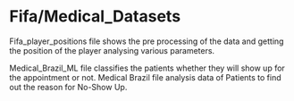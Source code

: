 # Fifa/Medical_Datasets

Fifa_player_positions file shows the pre processing of the data and getting the position of the player analysing various parameters.

Medical_Brazil_ML file classifies the patients whether they will show up for the appointment or not.
Medical Brazil file analysis data of Patients to find out the reason for No-Show Up.
